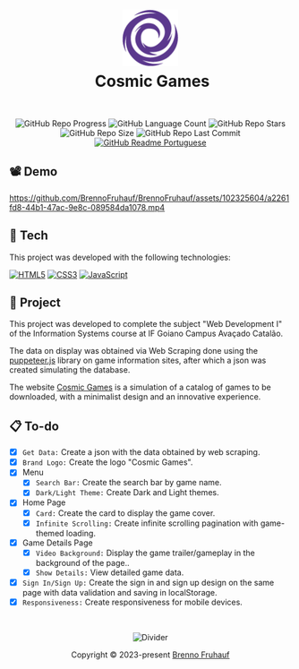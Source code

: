 <h1 align="center">
  <img src="./assets/img/others/branch-dark.png" width="100" alt="Cosmic Games Logo"/></br>
  <img src="" height="30" width="0" alt="" />
  Cosmic Games
</h1>

</br>

<div align="center">
  
  ![GitHub Repo Progress](https://img.shields.io/badge/status-complete-_?style=for-the-badge&color=%2304db48)
  ![GitHub Language Count](https://img.shields.io/github/languages/count/brennofruhauf/cosmic-games?style=for-the-badge&color=%230088ff)
  ![GitHub Repo Stars](https://img.shields.io/github/stars/brennofruhauf/cosmic-games?style=for-the-badge&color=%23ffff00)
  ![GitHub Repo Size](https://img.shields.io/github/repo-size/brennofruhauf/cosmic-games?style=for-the-badge&color=%23ff0040)
  ![GitHub Repo Last Commit](https://img.shields.io/github/last-commit/brennofruhauf/cosmic-games?style=for-the-badge&color=%23ff006b)
  [![GitHub Readme Portuguese](https://img.shields.io/badge/%F0%9F%87%A7%F0%9F%87%B7_README-Portuguese-_?style=for-the-badge&color=%23009B3A)](https://github.com/BrennoFruhauf/BrennoFruhauf/blob/main/README-PTBR.md)
  
</div>

## 📽️ Demo

https://github.com/BrennoFruhauf/BrennoFruhauf/assets/102325604/a2261fd8-44b1-47ac-9e8c-089584da1078.mp4

## 🚀 Tech

This project was developed with the following technologies:
<div>

  [![HTML5](https://img.shields.io/badge/html5-%23E34F26.svg?style=for-the-badge&logo=html5&logoColor=white)](https://developer.mozilla.org/en-US/docs/Glossary/HTML5)
  [![CSS3](https://img.shields.io/badge/css3-%231572B6.svg?style=for-the-badge&logo=css3&logoColor=white)](https://developer.mozilla.org/en-US/docs/Web/CSS)
  [![JavaScript](https://img.shields.io/badge/javascript-%23323330.svg?style=for-the-badge&logo=javascript&logoColor=black&color=%23F7DF1E)](https://developer.mozilla.org/en-US/docs/Web/JavaScript)

</div>

## 🎨 Project

This project was developed to complete the subject "Web Development I" of the Information Systems course at IF Goiano Campus Avaçado Catalão.

The data on display was obtained via Web Scraping done using the [puppeteer.js](https://pptr.dev/) library on game information sites, after which a json was created simulating the database.

The website [Cosmic Games](https://brennofruhauf.github.io/cosmic-games/) is a simulation of a catalog of games to be downloaded, with a minimalist design and an innovative experience.

## 📋 To-do

- [X] `Get Data:` Create a json with the data obtained by web scraping.
- [X] `Brand Logo:` Create the logo "Cosmic Games".
- [X] Menu
  - [X] `Search Bar:` Create the search bar by game name.
  - [X] `Dark/Light Theme:` Create Dark and Light themes.
- [X] Home Page
  - [X] `Card:` Create the card to display the game cover.
  - [X] `Infinite Scrolling:` Create infinite scrolling pagination with game-themed loading.
- [X] Game Details Page
  - [X] `Video Background:` Display the game trailer/gameplay in the background of the page..
  - [X] `Show Details:` View detailed game data.
- [X] `Sign In/Sign Up:` Create the sign in and sign up design on the same page with data validation and saving in localStorage.
- [X] `Responsiveness:` Create responsiveness for mobile devices.

</br>

<p align="center">
  <img src="https://github.com/BrennoFruhauf/BrennoFruhauf/assets/102325604/d1ddec26-7cd5-4775-8fbc-869045cc3d60" width="400" alt="Divider" />
</p>
<p align="center">
  Copyright &copy; 2023-present <a href="https://github.com/brennofruhauf" target="_blank">Brenno Fruhauf</a>
</p>
